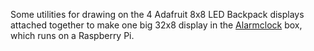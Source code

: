 Some utilities for drawing on the 4 Adafruit 8x8 LED Backpack displays attached
together to make one big 32x8 display in the
[Alarmclock](https://alarmclck.com/) box, which runs on a Raspberry Pi.
